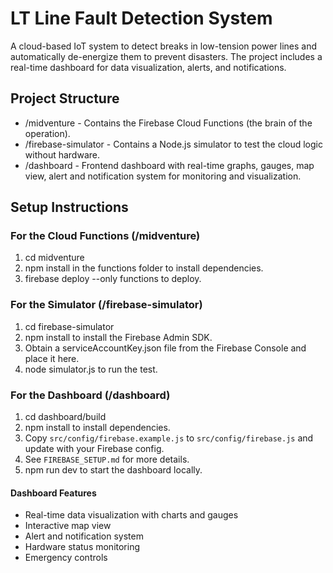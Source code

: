 # LT Line Fault Detection System

A cloud-based IoT system to detect breaks in low-tension power lines and automatically de-energize them to prevent disasters. The project includes a real-time dashboard for data visualization, alerts, and notifications.

## Project Structure

*   /midventure - Contains the Firebase Cloud Functions (the brain of the operation).
*   /firebase-simulator - Contains a Node.js simulator to test the cloud logic without hardware.
*   /dashboard - Frontend dashboard with real-time graphs, gauges, map view, alert and notification system for monitoring and visualization.

## Setup Instructions

### For the Cloud Functions (/midventure)
1.  cd midventure
2.  npm install in the functions folder to install dependencies.
3.  firebase deploy --only functions to deploy.

### For the Simulator (/firebase-simulator)
1.  cd firebase-simulator
2.  npm install to install the Firebase Admin SDK.
3.  Obtain a serviceAccountKey.json file from the Firebase Console and place it here.
4.  node simulator.js to run the test.

### For the Dashboard (/dashboard)
1.  cd dashboard/build
2.  npm install to install dependencies.
3.  Copy `src/config/firebase.example.js` to `src/config/firebase.js` and update with your Firebase config.
4.  See `FIREBASE_SETUP.md` for more details.
5.  npm run dev to start the dashboard locally.

#### Dashboard Features
- Real-time data visualization with charts and gauges
- Interactive map view
- Alert and notification system
- Hardware status monitoring
- Emergency controls